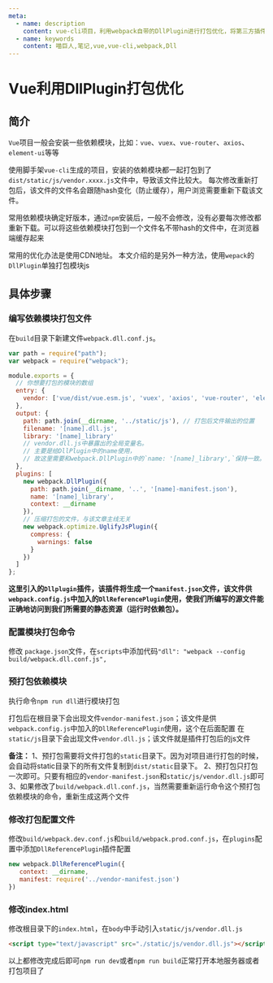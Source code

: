 ```yaml
---
meta:
  - name: description
    content: vue-cli项目，利用webpack自带的DllPlugin进行打包优化，将第三方插件单独打包
  - name: keywords
    content: 喵巨人,笔记,vue,vue-cli,webpack,Dll
---
```


# Vue利用DllPlugin打包优化

## 简介
`Vue`项目一般会安装一些依赖模块，比如：`vue`、`vuex`、`vue-router`、`axios`、`element-ui`等等

使用脚手架`vue-cli`生成的项目，安装的依赖模块都一起打包到了`dist/static/js/vendor.xxxx.js`文件中，导致该文件比较大。
每次修改重新打包后，该文件的文件名会跟随hash变化（防止缓存），用户浏览需要重新下载该文件。

常用依赖模块确定好版本，通过`npm`安装后，一般不会修改，没有必要每次修改都重新下载。可以将这些依赖模块打包到一个文件名不带hash的文件中，在浏览器端缓存起来

常用的优化办法是使用CDN地址。
本文介绍的是另外一种方法，使用`wepack`的`DllPlugin`单独打包模块js

## 具体步骤
### 编写依赖模块打包文件
在`build`目录下新建文件`webpack.dll.conf.js`。

```javascript
var path = require("path");
var webpack = require("webpack");

module.exports = {
  // 你想要打包的模块的数组
  entry: {
    vendor: ['vue/dist/vue.esm.js', 'vuex', 'axios', 'vue-router', 'element-ui']
  },
  output: {
    path: path.join(__dirname, '../static/js'), // 打包后文件输出的位置
    filename: '[name].dll.js',
    library: '[name]_library' 
    // vendor.dll.js中暴露出的全局变量名。
    // 主要是给DllPlugin中的name使用，
    // 故这里需要和webpack.DllPlugin中的`name: '[name]_library',`保持一致。
  },
  plugins: [
    new webpack.DllPlugin({
      path: path.join(__dirname, '..', '[name]-manifest.json'),
      name: '[name]_library', 
      context: __dirname
    }),
    // 压缩打包的文件，与该文章主线无关
    new webpack.optimize.UglifyJsPlugin({ 
      compress: {
        warnings: false
      }
    })
  ]
};
```

**这里引入的`Dllplugin`插件，该插件将生成一个`manifest.json`文件，该文件供`webpack.config.js`中加入的`DllReferencePlugin`使用，使我们所编写的源文件能正确地访问到我们所需要的静态资源（运行时依赖包）。**

### 配置模块打包命令
修改 `package.json`文件，在`scripts`中添加代码`"dll": "webpack --config build/webpack.dll.conf.js",`

### 预打包依赖模块
执行命令`npm run dll`进行模块打包

打包后在根目录下会出现文件`vendor-manifest.json`；该文件是供`webpack.config.js`中加入的`DllReferencePlugin`使用，这个在后面配置
在`static/js`目录下会出现文件`vendor.dll.js`；该文件就是插件打包后的js文件

**备注：**
1、预打包需要将文件打包的`static`目录下。因为对项目进行打包的时候，会自动将static目录下的所有文件复制到`dist/static`目录下。
2、预打包只打包一次即可。只要有相应的`vendor-manifest.json`和`static/js/vendor.dll.js`即可
3、如果修改了`build/webpack.dll.conf.js`，当然需要重新运行命令这个预打包依赖模块的命令，重新生成这两个文件

### 修改打包配置文件
修改`build/webpack.dev.conf.js`和`build/webpack.prod.conf.js`，在`plugins`配置中添加`DllReferencePlugin`插件配置

```javascript
new webpack.DllReferencePlugin({
   context: __dirname,
   manifest: require('../vendor-manifest.json')
})
```

### 修改index.html
修改根目录下的`index.html`，在`body`中手动引入`static/js/vendor.dll.js`

```html
<script type="text/javascript" src="./static/js/vendor.dll.js"></script>
```

以上都修改完成后即可`npm run dev`或者`npm run build`正常打开本地服务器或者打包项目了